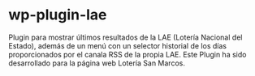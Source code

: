 # wp-plugin-lae
Plugin para mostrar últimos resultados de la LAE (Lotería Nacional del Estado), además de un menú con un selector historial de los días proporcionados por el canala RSS de la propia LAE. Este Plugin ha sido desarrollado para la página web Lotería San Marcos.
